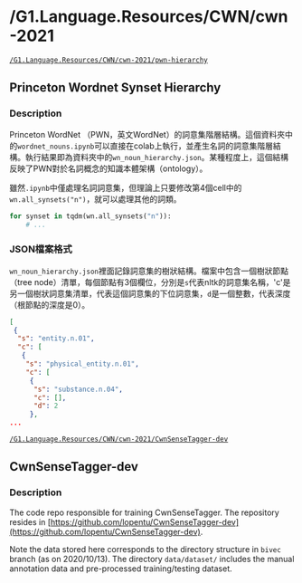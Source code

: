 # /G1.Language.Resources/CWN/cwn-2021


<a href='https://drive.google.com/drive/folders/1gMHNMYkQndo6U0iBENpHOCQbb7wxOpzt' target='_blank' class='drive-location'><code>/G1.Language.Resources/CWN/cwn-2021/pwn-hierarchy</code></a>

## Princeton Wordnet Synset Hierarchy

### Description
Princeton WordNet （PWN，英文WordNet）的詞意集階層結構。這個資料夾中的`wordnet_nouns.ipynb`可以直接在colab上執行，並產生名詞的詞意集階層結構。執行結果即為資料夾中的`wn_noun_hierarchy.json`。某種程度上，這個結構反映了PWN對於名詞概念的知識本體架構（ontology）。

雖然`.ipynb`中僅處理名詞詞意集，但理論上只要修改第4個cell中的`wn.all_synsets("n")`，就可以處理其他的詞類。

```python
for synset in tqdm(wn.all_synsets("n")):
    # ...
```

### JSON檔案格式
`wn_noun_hierarchy.json`裡面記錄詞意集的樹狀結構。檔案中包含一個樹狀節點（tree node）清單，每個節點有3個欄位，分別是`s`代表nltk的詞意集名稱，'c'是另一個樹狀詞意集清單，代表這個詞意集的下位詞意集，`d`是一個整數，代表深度（根節點的深度是0）。
```json
[
 {
  "s": "entity.n.01",
  "c": [
   {
    "s": "physical_entity.n.01",
    "c": [
     {
      "s": "substance.n.04",
      "c": [],
      "d": 2
     },
...
```
<a href='https://drive.google.com/drive/folders/1aayTcCH_NNYfeRbUO3bAKEq8Xb7ob_WP' target='_blank' class='drive-location'><code>/G1.Language.Resources/CWN/cwn-2021/CwnSenseTagger-dev</code></a>

## CwnSenseTagger-dev

### Description
The code repo responsible for training CwnSenseTagger. The repository resides in [https://github.com/lopentu/CwnSenseTagger-dev](https://github.com/lopentu/CwnSenseTagger-dev).

Note the data stored here corresponds to the directory structure in `bivec` branch (as on 2020/10/13). The directory `data/dataset/` includes the manual annotation data and pre-processed training/testing dataset.
